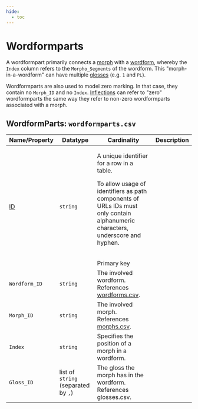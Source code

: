 ```yaml
---
hide:
  - toc
---
```

# Wordformparts
A wordformpart primarily connects a [morph](../morphs) with a [wordform](../wordforms), whereby the `Index` column refers to the `Morpho_Segments` of the wordform.
This "morph-in-a-wordform" can have multiple [glosses](gloss) (e.g. `1` and `PL`).

Wordformparts are also used to model zero marking.
In that case, they contain no `Morph_ID` and no `Index`.
[Inflections](../inflections) can refer to "zero" wordformparts the same way they refer to non-zero wordformparts associated with a morph.

## WordformParts: `wordformparts.csv`

Name/Property | Datatype | Cardinality | Description
 --- | --- | --- | --- 
[ID](http://cldf.clld.org/v1.0/terms.rdf#id) | `string` | <div>             <p>A unique identifier for a row in a table.</p>             <p>                 To allow usage of identifiers as path components of URLs                 IDs must only contain alphanumeric characters, underscore and hyphen.             </p>         </div>         <br>Primary key
`Wordform_ID` | `string` | The involved wordform.<br>References [wordforms.csv](wordforms.md).
`Morph_ID` | `string` | The involved morph.<br>References [morphs.csv](morphs.md).
`Index` | `string` | Specifies the position of a morph in a wordform.
`Gloss_ID` | list of `string` (separated by `,`) | The gloss the morph has in the wordform.<br>References glosses.csv.